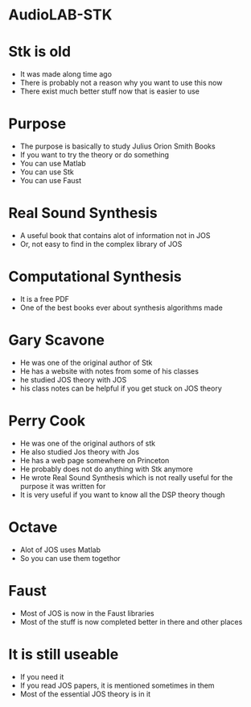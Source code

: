 # AudioLAB-STK

# Stk is old
* It was made along time ago
* There is probably not a reason why you want to use this now
* There exist much better stuff now that is easier to use

# Purpose
* The purpose is basically to study Julius Orion Smith Books
* If you want to try the theory or do something
* You can use Matlab
* You can use Stk
* You can use Faust

# Real Sound Synthesis
* A useful book that contains alot of information not in JOS
* Or, not easy to find in the complex library of JOS

# Computational Synthesis
* It is a free PDF
* One of the best books ever about synthesis algorithms made

# Gary Scavone
* He was one of the original author of Stk
* He has a website with notes from some of his classes
* he studied JOS theory with JOS
* his class notes can be helpful if you get stuck on JOS theory

# Perry Cook
* He was one of the original authors of stk
* He also studied Jos theory with Jos
* He has a web page somewhere on Princeton
* He probably does not do anything with Stk anymore
* He wrote Real Sound Synthesis which is not really useful for the purpose it was written for
* It is very useful if you want to know all the DSP theory though

# Octave
* Alot of JOS uses Matlab
* So you can use them togethor

# Faust
* Most of JOS is now in the Faust libraries
* Most of the stuff is now completed better in there and other places

# It is still useable
* If you need it
* If you read JOS papers, it is mentioned sometimes in them
* Most of the essential JOS theory is in it


